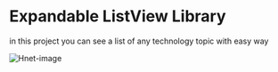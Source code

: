 # Expandable ListView Library

in this project you can see a list of any technology topic with easy way

![Hnet-image](https://user-images.githubusercontent.com/48976562/75609916-67139980-5b15-11ea-8e6e-7abc93ab50d2.gif)

